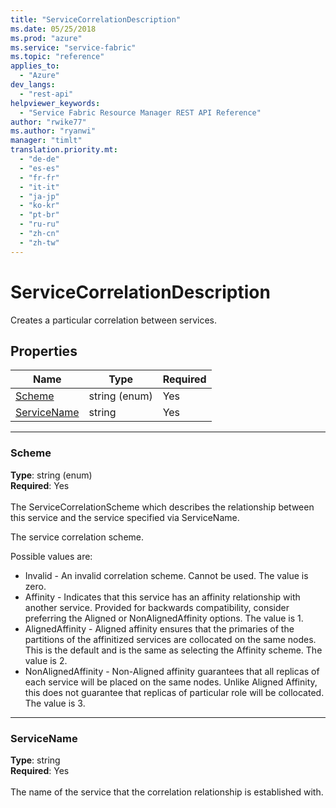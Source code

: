 ```yaml
---
title: "ServiceCorrelationDescription"
ms.date: 05/25/2018
ms.prod: "azure"
ms.service: "service-fabric"
ms.topic: "reference"
applies_to: 
  - "Azure"
dev_langs: 
  - "rest-api"
helpviewer_keywords: 
  - "Service Fabric Resource Manager REST API Reference"
author: "rwike77"
ms.author: "ryanwi"
manager: "timlt"
translation.priority.mt: 
  - "de-de"
  - "es-es"
  - "fr-fr"
  - "it-it"
  - "ja-jp"
  - "ko-kr"
  - "pt-br"
  - "ru-ru"
  - "zh-cn"
  - "zh-tw"
---
```

# ServiceCorrelationDescription

Creates a particular correlation between services.

## Properties
| Name | Type | Required |
| --- | --- | --- |
| [Scheme](#scheme) | string (enum) | Yes |
| [ServiceName](#servicename) | string | Yes |

____
### Scheme
__Type__: string (enum) <br/>
__Required__: Yes<br/>
<br/>
The ServiceCorrelationScheme which describes the relationship between this service and the service specified via ServiceName.

The service correlation scheme.

Possible values are: 

  - Invalid - An invalid correlation scheme. Cannot be used. The value is zero.
  - Affinity - Indicates that this service has an affinity relationship with another service. Provided for backwards compatibility, consider preferring the Aligned or NonAlignedAffinity options. The value is 1.
  - AlignedAffinity - Aligned affinity ensures that the primaries of the partitions of the affinitized services are collocated on the same nodes. This is the default and is the same as selecting the Affinity scheme. The value is 2.
  - NonAlignedAffinity - Non-Aligned affinity guarantees that all replicas of each service will be placed on the same nodes. Unlike Aligned Affinity, this does not guarantee that replicas of particular role will be collocated. The value is 3.



____
### ServiceName
__Type__: string <br/>
__Required__: Yes<br/>
<br/>
The name of the service that the correlation relationship is established with.
